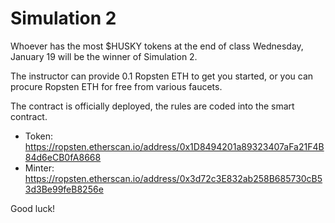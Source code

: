 # Simulation 2

Whoever has the most $HUSKY tokens at the end of class Wednesday, January 19 will be the winner of Simulation 2.

The instructor can provide 0.1 Ropsten ETH to get you started, or you can procure Ropsten ETH for free from various faucets.

The contract is officially deployed, the rules are coded into the smart contract.

 * Token: https://ropsten.etherscan.io/address/0x1D8494201a89323407aFa21F4B84d6eCB0fA8668
 * Minter: https://ropsten.etherscan.io/address/0x3d72c3E832ab258B685730cB53d3Be99feB8256e

Good luck!
